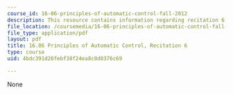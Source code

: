 ```yaml
---
course_id: 16-06-principles-of-automatic-control-fall-2012
description: This resource contains information regarding recitation 6.
file_location: /coursemedia/16-06-principles-of-automatic-control-fall-2012/4bdc391d26febf38f24ea8c0d8376c69_MIT16_06F12_Recitation_6.pdf
file_type: application/pdf
layout: pdf
title: 16.06 Principles of Automatic Control, Recitation 6
type: course
uid: 4bdc391d26febf38f24ea8c0d8376c69

---
```

None